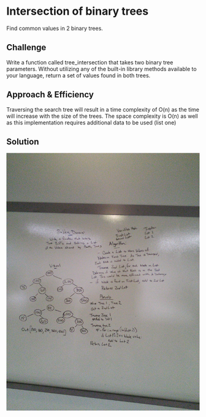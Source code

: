 # Intersection of binary trees

Find common values in 2 binary trees.

## Challenge

Write a function called tree_intersection that takes two binary tree parameters.
Without utilizing any of the built-in library methods available to your language, return a set of values found in both trees.

## Approach & Efficiency

Traversing the search tree will result in a time complexity of O(n) as the time will increase with the size of the trees. The space complexity is O(n) as well as this implementation requires additional data to be used (list one)

## Solution

![](../../assets/intersection_of_trees.jpg)
